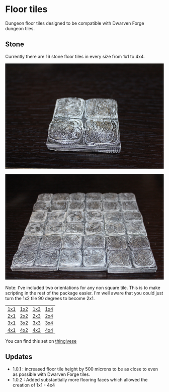 Floor tiles
===========

Dungeon floor tiles designed to be compatible with Dwarven Forge dungeon tiles.

Stone
-----

Currently there are 16 stone floor tiles in every size from 1x1 to 4x4.

![2x2 tile](IMG_5275.JPG)

![multiple 2x2 tiles](IMG_5274.JPG)

Note:  I've included two orientations for any non square tile.  This is to make
scripting in the rest of the package easier.  I'm well aware that you could
 just turn the 1x2 tile 90 degrees to become 2x1.

<table>
<tr><td><a href="stone_floor_1x1.stl">1x1</a></td><td><a href="stone_floor_1x2.stl">1x2</a></td><td><a href="stone_floor_1x3.stl">1x3</a></td><td><a href="stone_floor_1x4.stl">1x4</a></td></tr>
<tr><td><a href="stone_floor_2x1.stl">2x1</a></td><td><a href="stone_floor_2x2.stl">2x2</a></td><td><a href="stone_floor_2x3.stl">2x3</a></td><td><a href="stone_floor_2x4.stl">2x4</a></td></tr>
<tr><td><a href="stone_floor_3x1.stl">3x1</a></td><td><a href="stone_floor_3x2.stl">3x2</a></td><td><a href="stone_floor_3x3.stl">3x3</a></td><td><a href="stone_floor_3x4.stl">3x4</a></td></tr>
<tr><td><a href="stone_floor_4x1.stl">4x1</a></td><td><a href="stone_floor_4x2.stl">4x2</a></td><td><a href="stone_floor_4x3.stl">4x3</a></td><td><a href="stone_floor_4x4.stl">4x4</a></td></tr>
</table>

You can find this set on [thingivese](http://www.thingiverse.com/thing:171315)

Updates
-------

* 1.0.1 : increased floor tile height by 500 microns to be as close to even as possible with Dwarven Forge tiles.
* 1.0.2 : Added substantially more flooring faces which allowed the creation of 1x1 - 4x4

